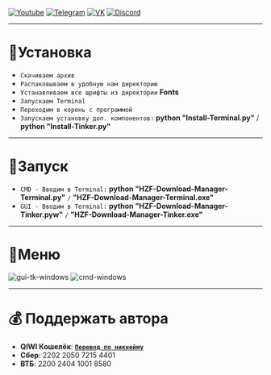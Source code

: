 [![Youtube](https://user-images.githubusercontent.com/64781822/185656066-cdb875f1-ade6-4499-ae50-79a4f61fdc3e.png)](https://www.youtube.com/@hzfmain/) [![Telegram](https://user-images.githubusercontent.com/64781822/185657127-657c530b-3849-4931-ab91-63d6f0508330.png)](https://t.me/hzfnews) [![VK](https://user-images.githubusercontent.com/64781822/185657778-21a240e2-da1f-4b72-b37e-447c9adebfcb.png)](https://vk.com/hzforum1) [![Discord](https://user-images.githubusercontent.com/64781822/185659753-b997c6db-c91a-42c0-8876-6826d46568ba.png)](https://discord.com/invite/7bneGfUS5h)
___
# 🏈Установка
* `Скачиваем архив`
* `Распаковываем в удобную нам директорию`
* `Устанавливаем все шрифты из директории` **Fonts**
* `Запускаем Terminal`
* `Переходим в корень с программой`
* `Запускаем установку доп. компонентов:` **python "Install-Terminal.py"** / **python "Install-Tinker.py"**
___
# 🧨Запуск
* `CMD - Вводим в Terminal:` **python "HZF-Download-Manager-Terminal.py"** `/` **"HZF-Download-Manager-Terminal.exe"**
* `GUI - Вводим в Terminal:` **python "HZF-Download-Manager-Tinker.pyw"** `/` **"HZF-Download-Manager-Tinker.exe"**
___
# 👑Меню
![gui-tk-windows](https://i.imgur.com/vRgBPLx.png)
![cmd-windows](https://i.imgur.com/GMOsdjv.png)

___
# 💰 Поддержать автора
+  **QIWI Кошелёк**: [**`Перевод по никнейму`**](https://qiwi.com/n/AVENCORESDONATE)
+ **Сбер**: 2202 2050 7215 4401
+ **ВТБ**: 2200 2404 1001 8580
